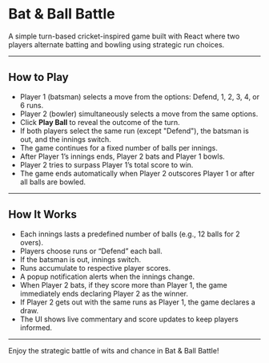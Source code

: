 # Bat & Ball Battle

A simple turn-based cricket-inspired game built with React where two players alternate batting and bowling using strategic run choices.

---

## How to Play

- Player 1 (batsman) selects a move from the options: Defend, 1, 2, 3, 4, or 6 runs.
- Player 2 (bowler) simultaneously selects a move from the same options.
- Click **Play Ball** to reveal the outcome of the turn.
- If both players select the same run (except "Defend"), the batsman is out, and the innings switch.
- The game continues for a fixed number of balls per innings.
- After Player 1’s innings ends, Player 2 bats and Player 1 bowls.
- Player 2 tries to surpass Player 1’s total score to win.
- The game ends automatically when Player 2 outscores Player 1 or after all balls are bowled.

---

## How It Works

- Each innings lasts a predefined number of balls (e.g., 12 balls for 2 overs).
- Players choose runs or “Defend” each ball.
- If the batsman is out, innings switch.
- Runs accumulate to respective player scores.
- A popup notification alerts when the innings change.
- When Player 2 bats, if they score more than Player 1, the game immediately ends declaring Player 2 as the winner.
- If Player 2 gets out with the same runs as Player 1, the game declares a draw.
- The UI shows live commentary and score updates to keep players informed.

---

Enjoy the strategic battle of wits and chance in Bat & Ball Battle!
